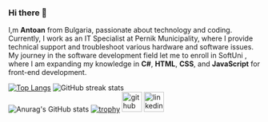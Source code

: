 ### Hi there 👋
I,m **Antoan** from Bulgaria, passionate about technology and coding. Currently, I work as an IT Specialist at Pernik Municipality, where I provide technical support and troubleshoot various hardware and software issues. My journey in the software development field let me to enroll in SoftUni , where I am expanding my knowledge in **C#**, **HTML**, **CSS**, and **JavaScript** for front-end development.

[![Top Langs](https://github-readme-stats.vercel.app/api/top-langs/?username=antoansarafski&layout=pie&theme=transparent)](https://github.com/anuraghazra/github-readme-stats)
![GitHub streak stats](https://streak-stats.demolab.com/?user=antoansarafski&theme=transparent)  
![Anurag's GitHub stats](https://github-readme-stats.vercel.app/api?username=antoansarafski&show_icons=true&theme=transparent)
[![trophy](https://github-profile-trophy.vercel.app/?username=antoansarafski)](https://github.com/ryo-ma/github-profile-trophy&theme=transparent)
[<img src='https://cdn.jsdelivr.net/npm/simple-icons@3.0.1/icons/github.svg' alt='github' height='40'>](https://github.com/antoansarafski)  [<img src='https://cdn.jsdelivr.net/npm/simple-icons@3.0.1/icons/linkedin.svg' alt='linkedin' height='40'>](https://www.linkedin.com/in/antoan-sarafski-a48829127//)  

